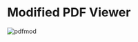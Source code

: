 # Modified PDF Viewer

![pdfmod](https://github.com/UKVeteran/Modified-PDF-Viewer/assets/39216339/533ca60a-fb39-4cbe-9873-22571d8e7293)
